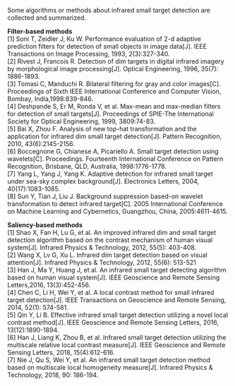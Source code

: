  Some algorithms or methods about infrared small target detection are collected and summarized.

 **Filter-based methods**  
[1]	Soni T, Zeidler J, Ku W. Performance evaluation of 2-d adaptive prediction filters for detection of small objects in image data[J]. IEEE Transactions on Image Processing, 1993, 2(3):327-340.  
[2]	Rivest J, Francois R. Detection of dim targets in digital infrared imagery by morphological image processing[J]. Optical Engineering, 1996, 35(7): 1886-1893.  
[3]	Tomasi C, Manduchi R. Bilateral filtering for gray and color images[C]. Proceedings of Sixth IEEE International Conference and Computer Vision, Bombay, India,1998:839-846.  
[4]	Deshpande S, Er M, Ronda V, et al. Max-mean and max-median filters for detection of small targets[J]. Proceedings of SPIE-The International Society for Optical Engineering, 1999, 3809:74-83.  
[5]	Bai X, Zhou F. Analysis of new top-hat transformation and the application for infrared dim small target detection[J]. Pattern Recognition, 2010, 43(6):2145-2156.  
[6]	Boccegnone G, Chianese A, Picariello A. Small target detection using wavelets[C]. Proceedings. Fourteenth International Conference on Pattern Recognition, Brisbane, QLD, Australia, 1998:1776-1778.  
[7]	Yang L, Yang J, Yang K. Adaptive detection for infrared small target under sea-sky complex background[J]. Electronics Letters, 2004, 40(17):1083-1085.  
[8]	Sun Y, Tian J, Liu J. Background suppression based-on wavelet transformation to detect infrared target[C]. 2005 International Conference on Machine Learning and Cybernetics, Guangzhou, China, 2005:4611-4615.  


 **Saliency-based methods**   
[1]	Shao X, Fan H, Lu G, et al. An improved infrared dim and small target detection algorithm based on the contrast mechanism of human visual system[J]. Infrared Physics & Technology, 2012, 55(5): 403-408.  
[2]	Wang X, Lv G, Xu L. Infrared dim target detection based on visual attention[J]. Infrared Physics & Technology, 2012, 55(6): 513-521  
[3]	Han J, Ma Y, Huang J, et al. An infrared small target detecting algorithm based on human visual system[J]. IEEE Geoscience and Remote Sensing Letters,2016, 13(3):452-456.  
[4]	Chen C, Li H, Wei Y, et al. A local contrast method for small infrared target detection[J]. IEEE Transactions on Geoscience and Remote Sensing, 2014, 52(1): 574-581.  
[5]	Qin Y, Li B. Effective infrared small target detection utilizing a novel local contrast method[J]. IEEE Geoscience and Remote Sensing Letters, 2016, 13(12):1890-1894.  
[6]	Han J, Liang K, Zhou B, et al. Infrared small target detection utilizing the multiscale relative local contrast measure[J]. IEEE Geoscience and Remote Sensing Letters, 2018, 15(4):612-616.  
[7]	Nie J, Qu S, Wei Y, et al. An infrared small target detection method based on multiscale local homogeneity measure[J]. Infrared Physics & Technology, 2018, 90: 186-194.  


